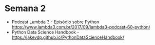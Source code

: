 # Semana 2

- Podcast Lambda 3 - Episódio sobre Python <https://www.lambda3.com.br/2017/09/lambda3-podcast-60-python/>
- Python Data Science Handbook - <https://jakevdp.github.io/PythonDataScienceHandbook/>